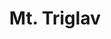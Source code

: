---
title:			"Mt. Triglav"
post_path:	2018-08-15-mt-triglav-slovenia
date_start:	2018/08/15
date_end:		2018/08/17
lat:        46.3792
lon:        13.8164
metadata:
  - year: 2018
  - type: hike
  - countries:
      - Slovenia
  - continents:
      - Europe
  - regions:
      - Europe
photos:
  - ext:    01.jpg
    class:  vertical
  - ext:    02.jpg
    class:  vertical
  - ext:    04.jpg
    class:  horizontal
  - ext:    07.jpg
    class:  horizontal
  - ext:    08.jpg
    class:  horizontal
  - ext:    03.jpg
    class:  horizontal
    text:   "Seven Lakes Trail · Triglav National Park"
---